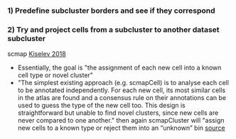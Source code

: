 ### 1) Predefine subcluster borders and see if they correspond

### 2) Try and project cells from a subcluster to another dataset subcluster
scmap [Kiselev 2018](https://doi.org/10.1038/nmeth.4644)
- Essentially, the goal is "the assignment of each new cell into a known cell type or novel cluster"
- "The simplest existing approach (e.g. scmapCell) is to analyse each cell to be annotated independently. For each new cell, its most similar cells in the atlas are found and a consensus rule on their annotations can be used to guess the type of the new cell too. This design is straightforward but unable to find novel clusters, since new cells are never compared to one another." then again scmapCluster will "assign new cells to a known type or reject them into an “unknown” bin [source](https://www.nature.com/articles/s41598-020-71805-1) 
